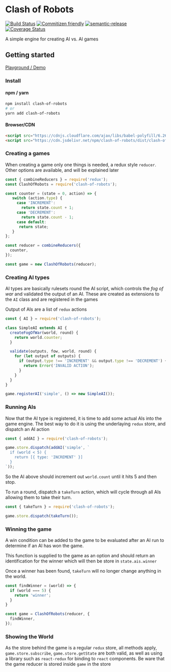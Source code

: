 # Clash of Robots

[![Build Status](https://travis-ci.org/morten-olsen/clash-of-robots.svg?branch=master)](https://travis-ci.org/morten-olsen/clash-of-robots) [![Commitizen friendly](https://img.shields.io/badge/commitizen-friendly-brightgreen.svg)](http://commitizen.github.io/cz-cli/) [![semantic-release](https://img.shields.io/badge/%20%20%F0%9F%93%A6%F0%9F%9A%80-semantic--release-e10079.svg)](https://github.com/semantic-release/semantic-release) [![Coverage Status](https://coveralls.io/repos/github/morten-olsen/clash-of-robots/badge.svg?branch=master)](https://coveralls.io/github/morten-olsen/clash-of-robots?branch=master)

A simple engine for creating AI vs. AI games

## Getting started

[Playground / Demo](https://codepen.io/morten-olsen/pen/NwbJKZ)

### Install

#### npm / yarn

```bash
npm install clash-of-robots
# or
yarn add clash-of-robots
```

####  Browser/CDN

```html
<script src="https://cdnjs.cloudflare.com/ajax/libs/babel-polyfill/6.26.0/polyfill.min.js"></script>
<script src="https://cdn.jsdelivr.net/npm/clash-of-robots/dist/clash-of-robots.min.js"></script>
```

### Creating a games

When creating a game only one things is needed, a redux style `reducer`. Other options are available, and will be explained later

```javascript
const { combineReducers } = require('redux');
const ClashOfRobots = require('clash-of-robots');

const counter = (state = 0, action) => {
   switch (action.type) {
     case 'INCREMENT':
       return state.count + 1;
     case 'DECREMENT':
       return state.count - 1;
     case default:
      return state;
   }
};

const reducer = combineReducers({
  counter,
});

const game = new ClashOfRobots(reducer);
```

### Creating AI types

AI types are basically rulesets round the AI script, which controls the _fog of war_ and validated the output of an AI. These are created as extensions to the `AI` class and are registered in the games

Output of AIs are a list of `redux` actions

```javascript
const { AI } = require('clash-of-robots');

class SimpleAI extends AI {
  createFogOfWar(world, round) {
    return world.counter;
  }

  validate(outputs, fow, world, round) {
    for (let output of outputs) {
      if (output.type !== 'INCREMENT' && output.type !== 'DECREMENT') {
        return Error('INVALID ACTION');
      }
    }
  }
}

game.registerAI('simple', () => new SimpleAI());
```

### Running AIs

Now that the AI type is registered, it is time to add some actual AIs into the game engine. The best way to do it is using the underlaying `redux` store, and dispatch an AI action

```javascript
const { addAI } = require('clash-of-robots');

game.store.dispatch(addAI('simple', `
  if (world < 5) {
    return [{ type: 'INCREMENT' }]
  }
`));
```

So the AI above should increment out `world.count` until it hits 5 and then stop.

To run a round, dispatch a `takeTurn` action, which will cycle through all AIs allowing them to take their turn.

```javascript
const { takeTurn } = require('clash-of-robots');

game.store.dispatch(takeTurn());
```

### Winning the game

A win condition can be added to the game to be evaluated after an AI run to determine if an AI has won the game.

This function is supplied to the game as an option and should return an identification for the winner which will then be store in `state.ais.winner`

Once a winner has been found, `takeTurn` will no longer change anything in the world.

```javascript
const findWinner = (world) => {
  if (world === 5) {
    return 'winner';
  }
}

const game = ClashOfRobots(reducer, {
  findWinner,
});
```

### Showing the World

As the store behind the game is a regular `redux` store, all methods apply,  `game.store.subscribe`, `game.store.getState` are both valid, as well as using a library such as `react-redux` for binding to `react` components. Be ware that the game reducer is stored inside `game` in the store
